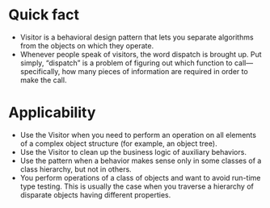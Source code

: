 # Quick fact
- Visitor is a behavioral design pattern that lets you separate algorithms from the objects on which they operate.
- Whenever people speak of visitors, the word dispatch is brought up. Put simply, “dispatch” is a problem of figuring out which function to call—specifically, how many pieces of information are required in order to make the call.

# Applicability
- Use the Visitor when you need to perform an operation on all elements of a complex object structure (for example, an object tree).
- Use the Visitor to clean up the business logic of auxiliary behaviors.
- Use the pattern when a behavior makes sense only in some classes of a class hierarchy, but not in others.
- You perform operations of a class of objects and want to avoid run-time type testing. This is usually the case when you traverse a hierarchy of disparate objects having different properties.
